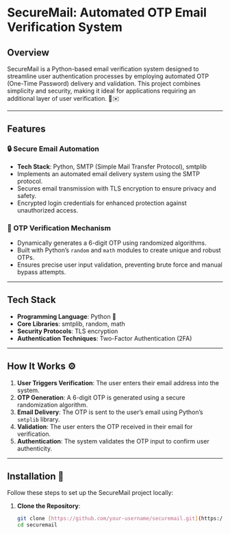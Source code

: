 # SecureMail: Automated OTP Email Verification System

## Overview

SecureMail is a Python-based email verification system designed to streamline user authentication processes by employing automated OTP (One-Time Password) delivery and validation. This project combines simplicity and security, making it ideal for applications requiring an additional layer of user verification. 🔐✉️

---

## Features

### 🔒 Secure Email Automation
- **Tech Stack**: Python, SMTP (Simple Mail Transfer Protocol), smtplib
- Implements an automated email delivery system using the SMTP protocol.
- Secures email transmission with TLS encryption to ensure privacy and safety.
- Encrypted login credentials for enhanced protection against unauthorized access.

### 🔑 OTP Verification Mechanism
- Dynamically generates a 6-digit OTP using randomized algorithms.
- Built with Python’s `random` and `math` modules to create unique and robust OTPs.
- Ensures precise user input validation, preventing brute force and manual bypass attempts.

---

## Tech Stack

- **Programming Language**: Python 🐍
- **Core Libraries**: smtplib, random, math
- **Security Protocols**: TLS encryption
- **Authentication Techniques**: Two-Factor Authentication (2FA)

---

## How It Works ⚙️

1. **User Triggers Verification**: The user enters their email address into the system.
2. **OTP Generation**: A 6-digit OTP is generated using a secure randomization algorithm.
3. **Email Delivery**: The OTP is sent to the user’s email using Python’s `smtplib` library.
4. **Validation**: The user enters the OTP received in their email for verification.
5. **Authentication**: The system validates the OTP input to confirm user authenticity.

---

## Installation 🔧

Follow these steps to set up the SecureMail project locally:

1. **Clone the Repository**:
   ```bash
   git clone [https://github.com/your-username/securemail.git](https://github.com/Thadkapally-Saikiran/Web-Scraping-Data-Extraction-and-Analysis.git)
   cd securemail
